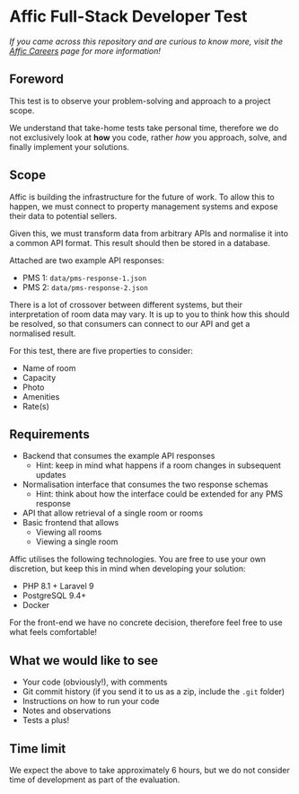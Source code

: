 # Affic Full-Stack Developer Test

_If you came across this repository and are curious to know more, visit the [Affic Careers](https://affic.com/careers) page for more information!_

## Foreword
This test is to observe your problem-solving and approach to a project scope.

We understand that take-home tests take personal time, therefore we do not exclusively look at **how** you code, rather _how_ you approach, solve, and finally implement your solutions.

## Scope
Affic is building the infrastructure for the future of work. To allow this to happen, we must connect to property management systems and expose their data to potential sellers.

Given this, we must transform data from arbitrary APIs and normalise it into a common API format. This result should then be stored in a database.

Attached are two example API responses:
* PMS 1: `data/pms-response-1.json` 
* PMS 2: `data/pms-response-2.json`

There is a lot of crossover between different systems, but their interpretation of room data may vary. It is up to you to think how this should be resolved, so that consumers can connect to our API and get a normalised result.

For this test, there are five properties to consider:
* Name of room
* Capacity
* Photo
* Amenities
* Rate(s)

## Requirements
* Backend that consumes the example API responses
  * Hint: keep in mind what happens if a room changes in subsequent updates
* Normalisation interface that consumes the two response schemas
  * Hint: think about how the interface could be extended for any PMS response
* API that allow retrieval of a single room or rooms
* Basic frontend that allows
  * Viewing all rooms
  * Viewing a single room

Affic utilises the following technologies. You are free to use your own discretion, but keep this in mind when developing your solution:
* PHP 8.1 + Laravel 9
* PostgreSQL 9.4+
* Docker

For the front-end we have no concrete decision, therefore feel free to use what feels comfortable!

## What we would like to see
* Your code (obviously!), with comments
* Git commit history (if you send it to us as a zip, include the `.git` folder)
* Instructions on how to run your code
* Notes and observations
* Tests a plus!

## Time limit
We expect the above to take approximately 6 hours, but we do not consider time of development as part of the evaluation.